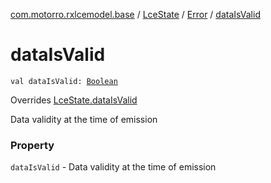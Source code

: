 [com.motorro.rxlcemodel.base](../../index.md) / [LceState](../index.md) / [Error](index.md) / [dataIsValid](./data-is-valid.md)

# dataIsValid

`val dataIsValid: `[`Boolean`](https://kotlinlang.org/api/latest/jvm/stdlib/kotlin/-boolean/index.html)

Overrides [LceState.dataIsValid](../data-is-valid.md)

Data validity at the time of emission

### Property

`dataIsValid` - Data validity at the time of emission